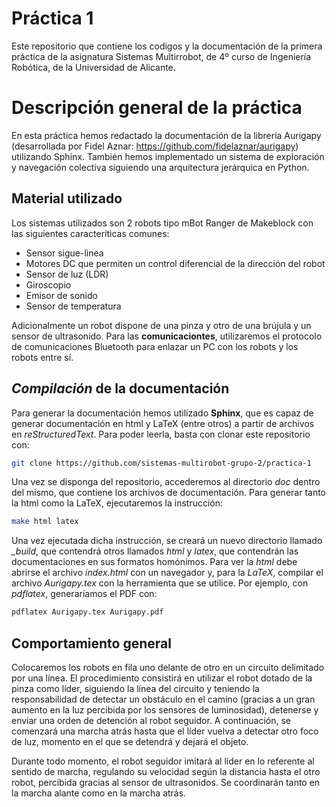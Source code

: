 # Práctica 1
Este repositorio que contiene los codigos y la documentación de la primera práctica de la asignatura Sistemas Multirrobot, de 4º curso de Ingeniería Robótica, de la Universidad de Alicante.

# Descripción general de la práctica
En esta práctica hemos redactado la documentación de la librería Aurigapy (desarrollada por Fidel Aznar: https://github.com/fidelaznar/aurigapy) utilizando Sphinx. También hemos implementado un sistema de exploración y navegación colectiva siguiendo una arquitectura jerárquica en Python.

## Material utilizado
Los sistemas utilizados son 2 robots tipo mBot Ranger de Makeblock con las siguientes caracteríticas comunes:
+ Sensor sigue-linea
+ Motores DC que permiten un control diferencial de la dirección del robot
+ Sensor de luz (LDR)
+ Giroscopio
+ Emisor de sonido
+ Sensor de temperatura

Adicionalmente un robot dispone de una pinza y otro de una brújula y un sensor de ultrasonido. Para las **comunicaciontes**, utilizaremos el protocolo de comunicaciones Bluetooth para enlazar un PC con los robots y los robots entre sí.

## *Compilación* de la documentación
Para generar la documentación hemos utilizado **Sphinx**, que es capaz de generar documentación en html y LaTeX (entre otros) a partir de archivos en *reStructuredText*. Para poder leerla, basta con clonar este repositorio con:
```bash
git clone https://github.com/sistemas-multirobot-grupo-2/practica-1
```
Una vez se disponga del repositorio, accederemos al directorio *doc* dentro del mismo, que contiene los archivos de documentación. Para generar tanto la html como la LaTeX, ejecutaremos la instrucción:
```bash
make html latex
```
Una vez ejecutada dicha instrucción, se creará un nuevo directorio llamado *_build*, que contendrá otros llamados *html* y *latex*, que contendrán las documentaciones en sus formatos homónimos. Para ver la *html* debe abrirse el archivo *index.html* con un navegador y, para la *LaTeX*, compilar el archivo *Aurigapy.tex* con la herramienta que se utilice. Por ejemplo, con *pdflatex*, generaríamos el PDF con:
```bash
pdflatex Aurigapy.tex Aurigapy.pdf
```

## Comportamiento general
Colocaremos los robots en fila uno delante de otro en un circuito delimitado por una línea. El procedimiento consistirá en utilizar el robot dotado de la pinza como líder, siguiendo la línea del circuito y teniendo la responsabilidad de detectar un obstáculo en el camino (gracias a un gran aumento en la luz percibida por los sensores de luminosidad), detenerse y enviar una orden de detención al robot seguidor. A continuación, se comenzará una marcha atrás hasta que el líder vuelva a detectar otro foco de luz, momento en el que se detendrá y dejará el objeto. 

Durante todo momento, el robot seguidor imitará al líder en lo referente al sentido de marcha, regulando su velocidad según la distancia hasta el otro robot, percibida gracias al sensor de ultrasonidos. Se coordinarán tanto en la marcha alante como en la marcha atrás.
